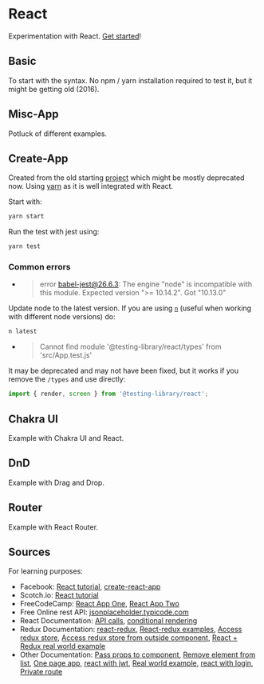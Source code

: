 # React

Experimentation with React. [Get started](https://reactjs.org/)!

## Basic

To start with the syntax.
No npm / yarn installation required to test it, but it might be getting old (2016).

## Misc-App

Potluck of different examples.

## Create-App

Created from the old starting [project](create-app/README.md) which might be mostly deprecated now.
Using [yarn](https://yarnpkg.com/) as it is well integrated with React.

Start with:

```bash
yarn start
```

Run the test with jest using:

```bash
yarn test
```

### Common errors

- > error babel-jest@26.6.3: The engine "node" is incompatible with this module. Expected version ">= 10.14.2". Got "10.13.0"

Update node to the latest version. If you are using [`n`](https://github.com/tj/n) (useful when working with different node versions) do:

```bash
n latest
```

- > Cannot find module '@testing-library/react/types' from 'src/App.test.js'

It may be deprecated and may not have been fixed, but it works if you remove the `/types` and use directly:

```js
import { render, screen } from '@testing-library/react';
```

## Chakra UI

Example with Chakra UI and React.

## DnD

Example with Drag and Drop.

## Router

Example with React Router.

## Sources

For learning purposes:

- Facebook: [React tutorial](https://facebook.github.io/react/tutorial/tutorial.html#what-were-building),
  [create-react-app](https://github.com/facebook/create-react-app)
- Scotch.io: [React tutorial](https://scotch.io/tutorials/learning-react-getting-started-and-concepts)
- FreeCodeCamp: [React App One](https://www.freecodecamp.org/news/develop-deploy-first-fullstack-web-app/),
  [React App Two](https://www.freecodecamp.org/news/fullstack-react-blog-app-with-express-and-psql/)
- Free Online rest API: [jsonplaceholder.typicode.com](https://jsonplaceholder.typicode.com/)
- React Documentation: [API calls](https://reactjs.org/docs/faq-ajax.html),
  [conditional rendering](https://reactjs.org/docs/conditional-rendering.html)
- Redux Documentation: [react-redux](https://react-redux.js.org/introduction/quick-start),
  [React-redux examples](https://github.com/reduxjs/redux/tree/3cf3b0f48c4093aaa094eedb11efa8656e9b0309/examples),
  [Access redux store](https://medium.com/swlh/accessing-redux-from-components-in-react-react-native-d9f0e4cdb2dc),
  [Access redux store from outside component](https://daveceddia.com/access-redux-store-outside-react/),
  [React + Redux real world example](https://jasonwatmore.com/post/2017/09/16/react-redux-user-registration-and-login-tutorial-example)
- Other Documentation: [Pass props to component](https://www.robinwieruch.de/react-pass-props-to-component),
  [Remove element from list](https://www.robinwieruch.de/react-remove-item-from-list),
  [One page app](https://www.kirupa.com/react/creating_single_page_app_react_using_react_router.htm),
  [react with jwt](https://bezkoder.com/spring-boot-react-jwt-auth/),
  [Real world example](https://github.com/bezkoder/react-redux-hooks-jwt-auth/tree/28a25f525aee8f6a73f2bd1165c0b868aeedb7b5),
  [react with login](https://www.digitalocean.com/community/tutorials/how-to-add-login-authentication-to-react-applications#step-1-%E2%80%94-building-a-login-page),
  [Private route](https://ui.dev/react-router-v4-protected-routes-authentication/)
